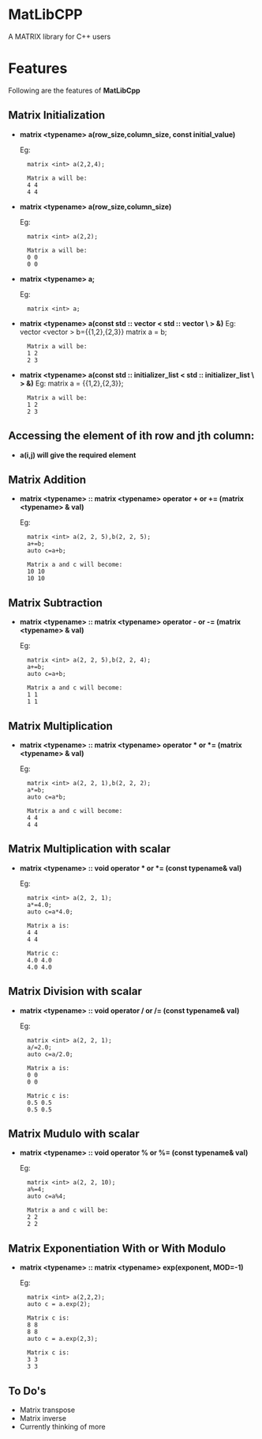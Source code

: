 MatLibCPP
===
A MATRIX library for C++ users

# Features

Following are the features of **MatLibCpp**

Matrix Initialization
---
* **matrix \<typename> a(row_size,column_size, const initial_value)**
	
	Eg:	
		
		matrix <int> a(2,2,4);
	
		Matrix a will be:
		4 4 
		4 4
		
* **matrix \<typename> a(row_size,column_size)**
	
	Eg:
		
		matrix <int> a(2,2);
		
		Matrix a will be:
		0 0
		0 0
		
* **matrix \<typename> a;**
	
	Eg:
		
		matrix <int> a;
* **matrix \<typename> a(const std :: vector \< std :: vector \ <typename> > &)**
	Eg:	
		vector <vector <int> > b={{1,2},{2,3}}
		matrix <int> a = b;
	
		Matrix a will be:
		1 2
		2 3
* **matrix \<typename> a(const std :: initializer_list \< std :: initializer_list \ <typename> > &)**
	Eg:	
		matrix <int> a = {{1,2},{2,3}};
	
		Matrix a will be:
		1 2
		2 3

Accessing the element of ith row and jth column:
---
* **a(i,j) will give the required element**

Matrix Addition
---
* **matrix \<typename> :: matrix \<typename> operator + or += (matrix \<typename> & val)**
	
	Eg:
		
		matrix <int> a(2, 2, 5),b(2, 2, 5);
		a+=b;
		auto c=a+b;
		
		Matrix a and c will become:
		10 10
		10 10
		
Matrix Subtraction
---
* **matrix \<typename> :: matrix \<typename> operator - or -= (matrix \<typename> & val)**

	Eg:
		
		matrix <int> a(2, 2, 5),b(2, 2, 4);
		a+=b;
		auto c=a+b;
		
		Matrix a and c will become:
		1 1
		1 1
		
Matrix Multiplication
---
* **matrix \<typename> :: matrix \<typename> operator \* or \*= (matrix \<typename> & val)**
	
	Eg:
		
		matrix <int> a(2, 2, 1),b(2, 2, 2);
		a*=b;
		auto c=a*b;
		
		Matrix a and c will become:
		4 4
		4 4

Matrix Multiplication with scalar
---
* **matrix \<typename> :: void operator \* or \*= (const typename& val)**
	
	Eg:
		
		matrix <int> a(2, 2, 1);
		a*=4.0;
		auto c=a*4.0;
		
		Matrix a is:
		4 4
		4 4
		
		Matric c:
		4.0 4.0
		4.0 4.0
		
Matrix Division with scalar
---
* **matrix \<typename> :: void operator / or /= (const typename& val)**
	
	Eg:
		
		matrix <int> a(2, 2, 1);
		a/=2.0;
		auto c=a/2.0;
		
		Matrix a is:
		0 0
		0 0
		
		Matric c is:
		0.5 0.5
		0.5 0.5
Matrix Mudulo with scalar
---
* **matrix \<typename> :: void operator % or %= (const typename& val)**
	
	Eg:
        	
		matrix <int> a(2, 2, 10);
		a%=4;
		auto c=a%4;
		
		Matrix a and c will be:
		2 2
		2 2
Matrix Exponentiation With or With Modulo
---
* **matrix \<typename> :: matrix \<typename> exp(exponent, MOD=-1)**
	
	Eg:
		
		matrix <int> a(2,2,2);
		auto c = a.exp(2);
		
		Matrix c is:
		8 8
		8 8
		auto c = a.exp(2,3);
		
		Matrix c is:
		3 3
		3 3
 To Do's
 ---
   * Matrix transpose
   * Matrix inverse
   * Currently thinking of more
